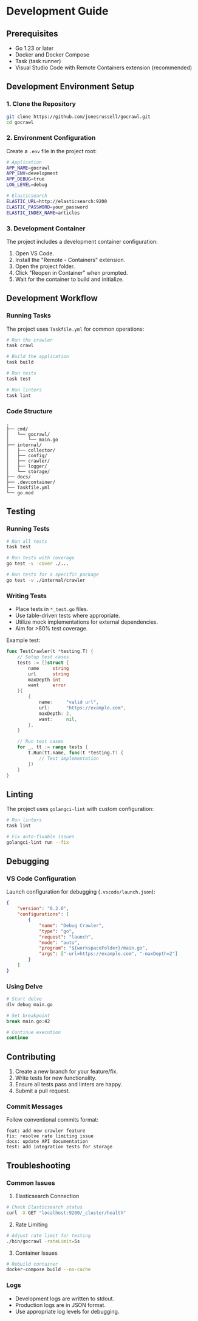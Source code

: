 # Development Guide

## Prerequisites

- Go 1.23 or later
- Docker and Docker Compose
- Task (task runner)
- Visual Studio Code with Remote Containers extension (recommended)

## Development Environment Setup

### 1. Clone the Repository

```bash
git clone https://github.com/jonesrussell/gocrawl.git
cd gocrawl
```

### 2. Environment Configuration

Create a `.env` file in the project root:

```bash
# Application
APP_NAME=gocrawl
APP_ENV=development
APP_DEBUG=true
LOG_LEVEL=debug

# Elasticsearch
ELASTIC_URL=http://elasticsearch:9200
ELASTIC_PASSWORD=your_password
ELASTIC_INDEX_NAME=articles
```

### 3. Development Container

The project includes a development container configuration:

1. Open VS Code.
2. Install the "Remote - Containers" extension.
3. Open the project folder.
4. Click "Reopen in Container" when prompted.
5. Wait for the container to build and initialize.

## Development Workflow

### Running Tasks

The project uses `Taskfile.yml` for common operations:

```bash
# Run the crawler
task crawl

# Build the application
task build

# Run tests
task test

# Run linters
task lint
```

### Code Structure

```
.
├── cmd/
│   └── gocrawl/
│       └── main.go
├── internal/
│   ├── collector/
│   ├── config/
│   ├── crawler/
│   ├── logger/
│   └── storage/
├── docs/
├── .devcontainer/
├── Taskfile.yml
└── go.mod
```

## Testing

### Running Tests

```bash
# Run all tests
task test

# Run tests with coverage
go test -v -cover ./...

# Run tests for a specific package
go test -v ./internal/crawler
```

### Writing Tests

- Place tests in `*_test.go` files.
- Use table-driven tests where appropriate.
- Utilize mock implementations for external dependencies.
- Aim for >80% test coverage.

Example test:

```go
func TestCrawler(t *testing.T) {
    // Setup test cases
    tests := []struct {
        name     string
        url      string
        maxDepth int
        want     error
    }{
        {
            name:     "valid url",
            url:      "https://example.com",
            maxDepth: 2,
            want:     nil,
        },
    }

    // Run test cases
    for _, tt := range tests {
        t.Run(tt.name, func(t *testing.T) {
            // Test implementation
        })
    }
}
```

## Linting

The project uses `golangci-lint` with custom configuration:

```bash
# Run linters
task lint

# Fix auto-fixable issues
golangci-lint run --fix
```

## Debugging

### VS Code Configuration

Launch configuration for debugging (`.vscode/launch.json`):

```json
{
    "version": "0.2.0",
    "configurations": [
        {
            "name": "Debug Crawler",
            "type": "go",
            "request": "launch",
            "mode": "auto",
            "program": "${workspaceFolder}/main.go",
            "args": ["-url=https://example.com", "-maxDepth=2"]
        }
    ]
}
```

### Using Delve

```bash
# Start delve
dlv debug main.go

# Set breakpoint
break main.go:42

# Continue execution
continue
```

## Contributing

1. Create a new branch for your feature/fix.
2. Write tests for new functionality.
3. Ensure all tests pass and linters are happy.
4. Submit a pull request.

### Commit Messages

Follow conventional commits format:

```
feat: add new crawler feature
fix: resolve rate limiting issue
docs: update API documentation
test: add integration tests for storage
```

## Troubleshooting

### Common Issues

1. Elasticsearch Connection
```bash
# Check Elasticsearch status
curl -X GET "localhost:9200/_cluster/health"
```

2. Rate Limiting
```bash
# Adjust rate limit for testing
./bin/gocrawl -rateLimit=5s
```

3. Container Issues
```bash
# Rebuild container
docker-compose build --no-cache
```

### Logs

- Development logs are written to stdout.
- Production logs are in JSON format.
- Use appropriate log levels for debugging.
